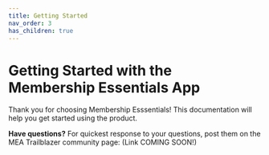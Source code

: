 ```yaml
---
title: Getting Started
nav_order: 3
has_children: true
---
```

# Getting Started with the Membership Essentials App

Thank you for choosing Membership Esssentials!  This documentation will help you get started using the product.

__Have questions?__ For quickest response to your questions, post them on the MEA Trailblazer community page: (Link COMING SOON!)
